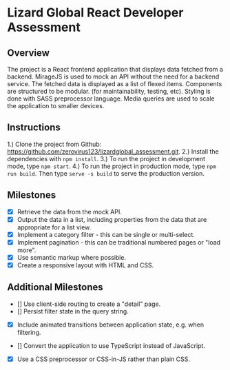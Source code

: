 # Lizard Global React Developer Assessment

## Overview

The project is a React frontend application that displays data fetched from a backend. 
MirageJS is used to mock an API without the need for a backend service.
The fetched data is displayed as a list of flexed items.
Components are structured to be modular. (for maintainability, testing, etc).
Styling is done with SASS preprocessor language. Media queries are used to scale the application to smaller devices.

## Instructions
1.) Clone the project from Github: https://github.com/zerovirus123/lizardglobal_assessment.git.
2.) Install the dependencies with `npm install`.
3.) To run the project in development mode, type `npm start`.
4.) To run the project in production mode, type `npm run build`. Then type `serve -s build` to serve the production version.

## Milestones

- [x] Retrieve the data from the mock API.<br />
- [x] Output the data in a list, including properties from the data that are appropriate for a list view.<br />
- [x] Implement a category filter - this can be single or multi-select.<br />
- [x] Implement pagination - this can be traditional numbered pages or "load more".<br />
- [x] Use semantic markup where possible.<br />
- [x] Create a responsive layout with HTML and CSS.<br />

## Additional Milestones

- [] Use client-side routing to create a "detail" page.<br />
- [] Persist filter state in the query string.<br />
- [x] Include animated transitions between application state, e.g. when filtering.<br />
- [] Convert the application to use TypeScript instead of JavaScript.<br />
- [x] Use a CSS preprocessor or CSS-in-JS rather than plain CSS.<br />
